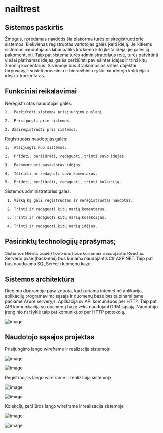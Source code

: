 # nailtrest

## Sistemos paskirtis

Žmogus, norėdamas naudotis šia platforma turės prisiregistruoti prie sistemos. Kiekvienas registruotas vartotojas galės įkelti idėją. Jei kitiems sistemos naudotojams labai patiks kažkieno kito įkelta idėja, jie galės ją pakomentuoti. Taip pat sistema turės administratoriaus rolę, turės patvirtinti viešai platinamas idėjas, galės peržiūrėti paviešintas idėjas ir trinti kitų žmonių komentarus. Sistemoje bus 3 taikomosios srities objektai tarpusavyje susieti prasminiu ir hierarchiniu ryšiu: naudotojo kolekcija > idėja > komentaras.

## Funkciniai reikalavimai
    
  Neregistruotas naudotojas galės:
  
    1.	Peržiūrėti sistemos prisijungimo puslapį.
    
    2.	Prisijungti prie sistemos.
    
    3. Užsiregistruoti prie sistemos.
    
    
  Registruotas naudotojas galės:
      
    1.	Atsijungti nuo sistemos.
    
    2.	Pridėti, peržiūrėti, redaguoti, trinti savo idėjas. 
            
    3.	Pakomentuoti paskelbtas idėjas.
    
    4.	Ištrinti ar redaguoti savo komentarus.
        
    5.	Pridėti, peržiūrėti, redaguoti, trinti kolekciją. 
    
    
  Sistemos administratorius galės:
     
     1. Viską ką gali registruotas ir neregistruotas naudotas.
     
     2. Trinti ir redaguoti kitų narių komentarus.
     
     3. Trinti ir redaguoti kitų narių kolekcijas.
     
     4. Trinti ir redaguoti kitų narių idėjas.
    
    
    
## Pasirinktų technologijų aprašymas;
  
  Sistemos kliento pusė (front-end) bus kuriamas naudojantis React.js. Serverio pusė (back-end) bus kuriama naudojantis C# ASP.NET. Taip pat bus naudojama SQLServer duomenų bazė. 


## Sistemos architektūra 
  
Diegimo diagramoje pavaizduota, kad kuriama internetinė aplikacija, aplikacijų programavimo sąsaja ir duomenų bazė bus talpinami tame pačiame Azure serveryje.  Aplikacija su API komunikuos per HTTP. Taip pat  API komunikacija su duomenų baze vyks naudojant ORM sąsają. Naudotojo įrenginio naršyklė taip pat komunikuos per HTTP protokolą. 

![image](https://user-images.githubusercontent.com/44231038/191031948-078443b3-3b00-478c-a6c8-9ffd39a7761d.png)

## Naudotojo sąsajos projektas

Prisijungimo lango wireframe ir realizacija sistemoje

![image](https://user-images.githubusercontent.com/44231038/207915541-549a662e-2050-4d1f-a09b-db84f9e9a4a7.png)

![image](https://user-images.githubusercontent.com/44231038/207915586-dd852763-d75c-4e77-88a4-23a3c4fd7698.png)

Registracijos lango wireframe ir realizacija sistemoje

![image](https://user-images.githubusercontent.com/44231038/207916447-f626813e-2462-43e0-a461-049e2c605a5c.png)

![image](https://user-images.githubusercontent.com/44231038/207916472-ca8e0af6-0f82-410d-9842-4b692efb35a1.png)

Kolekcijų peržiūros lango wireframe ir realizacija sistemoje

![image](https://user-images.githubusercontent.com/44231038/207919594-15a8f8ea-760b-43c7-a94b-dabd23c2f918.png)

![image](https://user-images.githubusercontent.com/44231038/207919721-87ba8aa1-219e-4fcc-baf3-694865a629c3.png)



